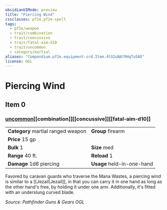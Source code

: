 ```yaml
---
obsidianUIMode: preview
title: "Piercing Wind"
cssclasses: pf2e,pf2e-spell
tags:
  - pf2e/weapon
  - trait/combination
  - trait/concussive
  - trait/fatal-aim-d10
  - trait/uncommon
  - category/martial
aliases: "Compendium.pf2e.equipment-srd.Item.4lO2uNA70HqTuSAD"
license: OGL
---
```

# Piercing Wind
## Item 0
### [uncommon](uncommon.md "Uncommon Rarity Trait")[[combination]][[concussive]][[fatal-aim-d10]]

|  |  |
| -- | -- |
| **Category** martial ranged weapon | **Group** firearm |
| **Price** 15 gp |  |
| **Bulk** 1 | **Size** med |
|**Range** 40 ft.| **Reload** 1|
| **Damage** 1d6 piercing  | **Usage** held-in-one-hand |



Favored by caravan guards who traverse the Mana Wastes, a piercing wind is similar to a [[Jezail|Jezail]], in that you can carry it in one hand as long as the other hand's free, by holding it under one arm. Additionally, it's fitted with an underslung curved blade.

*Source: Pathfinder Guns & Gears*
*OGL*
